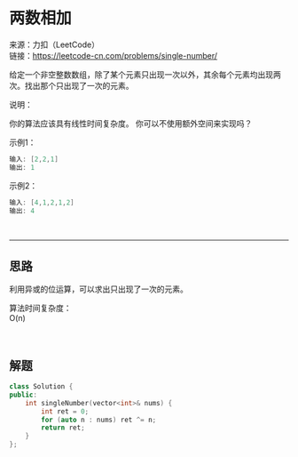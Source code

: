 # 两数相加

来源：力扣（LeetCode）  
链接：<https://leetcode-cn.com/problems/single-number/>

给定一个非空整数数组，除了某个元素只出现一次以外，其余每个元素均出现两次。找出那个只出现了一次的元素。

说明：

你的算法应该具有线性时间复杂度。 你可以不使用额外空间来实现吗？

示例1：

``` c++
输入: [2,2,1]
输出: 1
```

示例2：

``` c++
输入: [4,1,2,1,2]
输出: 4
```

</br>

---

## 思路

利用异或的位运算，可以求出只出现了一次的元素。  

算法时间复杂度：  
O(n)

</br>

## 解题

``` c++
class Solution {
public:
    int singleNumber(vector<int>& nums) {
        int ret = 0;
        for (auto n : nums) ret ^= n;
        return ret;
    }
};
```

